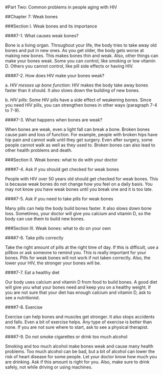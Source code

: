 #Part Two: Common problems in people aging with HIV

##Chapter 7: Weak bones

###Section I. Weak bones and its importance

####7-1. What causes weak bones?

Bone is a living organ. Throughout your life, the body tries to take away old bones and put in new ones. As you get older, the body gets worse at making new bones. This makes bones thin and weak. Also, other things can make your bones weak. Some you can control, like smoking or low vitamin D. Others you cannot control, like pill side effects or having HIV. 

####7-2. How does HIV make your bones weak?

a.	*HIV messes up bone function*: HIV makes the body take away bones faster than it should. It also slows down the building of new bones. 

b.	*HIV pills*: Some HIV pills have a side effect of weakening bones. Since you need HIV pills, you can strengthen bones in other ways (paragraph 7-4 to 7-9). 

####7-3. What happens when bones are weak?

When bones are weak, even a light fall can break a bone. Broken bones cause pain and loss of function. For example, people with broken hips have hip pain and cannot walk until they get surgery. Even after surgery, some people cannot walk as well as they used to. Broken bones can also lead to other health problems and death.

###Section II. Weak bones: what to do with your doctor

####7-4. Ask if you should get checked for weak bones

People with HIV over 50 years old should get checked for weak bones. This is because weak bones do not change how you feel on a daily basis. You may not know you have weak bones until you break one and it is too late. 

####7-5. Ask if you need to take pills for weak bones

Many pills can help the body build bones faster. It also slows down bone loss. Sometimes, your doctor will give you calcium and vitamin D, so the body can use them to build new bones. 

###Section III. Weak bones: what to do on your own

####7-6. Take pills correctly

Take the right amount of pills at the right time of day. If this is difficult, use a pillbox or ask someone to remind you. This is really important for your bones. Pills for weak bones will not work if not taken correctly. Also, the lower your HIV, the stronger your bones will be.  

####7-7. Eat a healthy diet

Our body uses calcium and vitamin D from food to build bones. A good diet will give you what your bones need and keep you on a healthy weight. If you are not sure that your diet has enough calcium and vitamin D, ask to see a nutritionist.

####7-8. Exercise

Exercise can help bones and muscles get stronger. It also stops accidents and falls. Even a bit of exercise helps. Any type of exercise is better than none. If you are not sure where to start, ask to see a physical therapist. 

####7-9. Do not smoke cigarettes or drink too much alcohol

Smoking and too much alcohol make bones weak and cause many health problems. Too much alcohol can be bad, but a bit of alcohol can lower the risk of heart disease for some people. Let your doctor know how much you are drinking. Ask if this amount is right for you. Also, make sure to drink safely, not while driving or using machines. 





